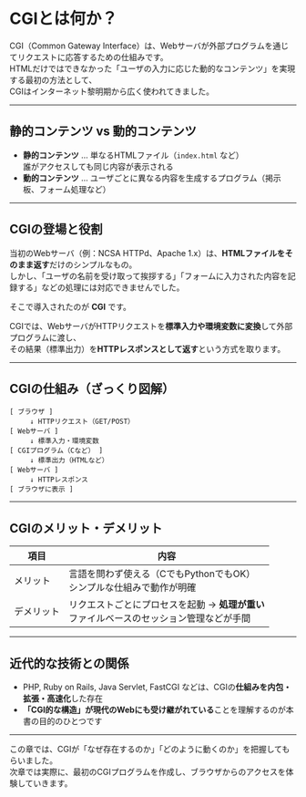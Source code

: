 # CGIとは何か？

CGI（Common Gateway Interface）は、Webサーバが外部プログラムを通じてリクエストに応答するための仕組みです。  
HTMLだけではできなかった「ユーザの入力に応じた動的なコンテンツ」を実現する最初の方法として、  
CGIはインターネット黎明期から広く使われてきました。

---

## 静的コンテンツ vs 動的コンテンツ

- **静的コンテンツ** … 単なるHTMLファイル（`index.html` など）  
  誰がアクセスしても同じ内容が表示される  
- **動的コンテンツ** … ユーザごとに異なる内容を生成するプログラム（掲示板、フォーム処理など）

---

## CGIの登場と役割

当初のWebサーバ（例：NCSA HTTPd、Apache 1.x）は、**HTMLファイルをそのまま返す**だけのシンプルなもの。  
しかし、「ユーザの名前を受け取って挨拶する」「フォームに入力された内容を記録する」などの処理には対応できませんでした。

そこで導入されたのが **CGI** です。

CGIでは、WebサーバがHTTPリクエストを**標準入力や環境変数に変換**して外部プログラムに渡し、  
その結果（標準出力）を**HTTPレスポンスとして返す**という方式を取ります。

---

## CGIの仕組み（ざっくり図解）

```
[ ブラウザ ]
     ↓ HTTPリクエスト（GET/POST）
[ Webサーバ ]
     ↓ 標準入力・環境変数
[ CGIプログラム（Cなど） ]
     ↓ 標準出力（HTMLなど）
[ Webサーバ ]
     ↓ HTTPレスポンス
[ ブラウザに表示 ]
```

---

## CGIのメリット・デメリット

| 項目       | 内容 |
|------------|------|
| メリット   | 言語を問わず使える（CでもPythonでもOK）<br>シンプルな仕組みで動作が明確 |
| デメリット | リクエストごとにプロセスを起動 → **処理が重い**<br>ファイルベースのセッション管理などが手間 |

---

## 近代的な技術との関係

- PHP, Ruby on Rails, Java Servlet, FastCGI などは、CGIの**仕組みを内包・拡張・高速化**した存在
- **「CGI的な構造」が現代のWebにも受け継がれている**ことを理解するのが本書の目的のひとつです

---

この章では、CGIが「なぜ存在するのか」「どのように動くのか」を把握してもらいました。  
次章では実際に、最初のCGIプログラムを作成し、ブラウザからのアクセスを体験していきます。
